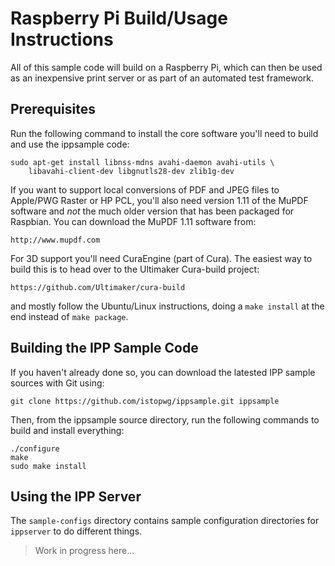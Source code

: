 # Raspberry Pi Build/Usage Instructions

All of this sample code will build on a Raspberry Pi, which can then be used
as an inexpensive print server or as part of an automated test framework.


## Prerequisites

Run the following command to install the core software you'll need to build and
use the ippsample code:

    sudo apt-get install libnss-mdns avahi-daemon avahi-utils \
        libavahi-client-dev libgnutls28-dev zlib1g-dev

If you want to support local conversions of PDF and JPEG files to Apple/PWG
Raster or HP PCL, you'll also need version 1.11 of the MuPDF software and *not*
the much older version that has been packaged for Raspbian.  You can download
the MuPDF 1.11 software from:

    http://www.mupdf.com

For 3D support you'll need CuraEngine (part of Cura).  The easiest way to build
this is to head over to the Ultimaker Cura-build project:

    https://github.com/Ultimaker/cura-build

and mostly follow the Ubuntu/Linux instructions, doing a `make install` at the
end instead of `make package`.


## Building the IPP Sample Code

If you haven't already done so, you can download the latested IPP sample sources
with Git using:

    git clone https://github.com/istopwg/ippsample.git ippsample

Then, from the ippsample source directory, run the following commands to
build and install everything:

    ./configure
    make
    sudo make install


## Using the IPP Server

The `sample-configs` directory contains sample configuration directories for
`ippserver` to do different things.

> Work in progress here...
